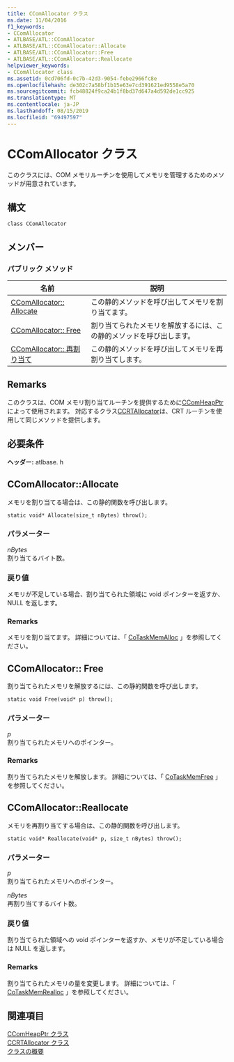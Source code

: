 ```yaml
---
title: CComAllocator クラス
ms.date: 11/04/2016
f1_keywords:
- CComAllocator
- ATLBASE/ATL::CComAllocator
- ATLBASE/ATL::CComAllocator::Allocate
- ATLBASE/ATL::CComAllocator::Free
- ATLBASE/ATL::CComAllocator::Reallocate
helpviewer_keywords:
- CComAllocator class
ms.assetid: 0cd706fd-0c7b-42d3-9054-febe2966fc8e
ms.openlocfilehash: de302c7a58bf1b15e63e7cd391621ed9558e5a70
ms.sourcegitcommit: fcb48824f9ca24b1f8bd37d647a4d592de1cc925
ms.translationtype: MT
ms.contentlocale: ja-JP
ms.lasthandoff: 08/15/2019
ms.locfileid: "69497597"
---
```

# <a name="ccomallocator-class"></a>CComAllocator クラス

このクラスには、COM メモリルーチンを使用してメモリを管理するためのメソッドが用意されています。

## <a name="syntax"></a>構文

```
class CComAllocator
```

## <a name="members"></a>メンバー

### <a name="public-methods"></a>パブリック メソッド

|名前|説明|
|----------|-----------------|
|[CComAllocator:: Allocate](#allocate)|この静的メソッドを呼び出してメモリを割り当てます。|
|[CComAllocator:: Free](#free)|割り当てられたメモリを解放するには、この静的メソッドを呼び出します。|
|[CComAllocator:: 再割り当て](#reallocate)|この静的メソッドを呼び出してメモリを再割り当てします。|

## <a name="remarks"></a>Remarks

このクラスは、COM メモリ割り当てルーチンを提供するために[CComHeapPtr](../../atl/reference/ccomheapptr-class.md)によって使用されます。 対応するクラス[CCRTAllocator](../../atl/reference/ccrtallocator-class.md)は、CRT ルーチンを使用して同じメソッドを提供します。

## <a name="requirements"></a>必要条件

**ヘッダー:** atlbase. h

##  <a name="allocate"></a>  CComAllocator::Allocate

メモリを割り当てる場合は、この静的関数を呼び出します。

```
static void* Allocate(size_t nBytes) throw();
```

### <a name="parameters"></a>パラメーター

*nBytes*<br/>
割り当てるバイト数。

### <a name="return-value"></a>戻り値

メモリが不足している場合、割り当てられた領域に void ポインターを返すか、NULL を返します。

### <a name="remarks"></a>Remarks

メモリを割り当てます。 詳細については、「 [CoTaskMemAlloc](/windows/win32/api/combaseapi/nf-combaseapi-cotaskmemalloc) 」を参照してください。

##  <a name="free"></a>CComAllocator:: Free

割り当てられたメモリを解放するには、この静的関数を呼び出します。

```
static void Free(void* p) throw();
```

### <a name="parameters"></a>パラメーター

*p*<br/>
割り当てられたメモリへのポインター。

### <a name="remarks"></a>Remarks

割り当てられたメモリを解放します。 詳細については、「 [CoTaskMemFree](/windows/win32/api/combaseapi/nf-combaseapi-cotaskmemfree) 」を参照してください。

##  <a name="reallocate"></a>  CComAllocator::Reallocate

メモリを再割り当てする場合は、この静的関数を呼び出します。

```
static void* Reallocate(void* p, size_t nBytes) throw();
```

### <a name="parameters"></a>パラメーター

*p*<br/>
割り当てられたメモリへのポインター。

*nBytes*<br/>
再割り当てするバイト数。

### <a name="return-value"></a>戻り値

割り当てられた領域への void ポインターを返すか、メモリが不足している場合は NULL を返します。

### <a name="remarks"></a>Remarks

割り当てられたメモリの量を変更します。 詳細については、「 [CoTaskMemRealloc](/windows/win32/api/combaseapi/nf-combaseapi-cotaskmemrealloc) 」を参照してください。

## <a name="see-also"></a>関連項目

[CComHeapPtr クラス](../../atl/reference/ccomheapptr-class.md)<br/>
[CCRTAllocator クラス](../../atl/reference/ccrtallocator-class.md)<br/>
[クラスの概要](../../atl/atl-class-overview.md)
